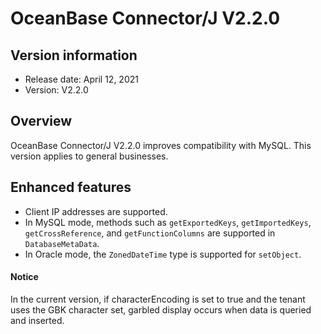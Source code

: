 # OceanBase Connector/J V2.2.0

## Version information

- Release date: April 12, 2021
- Version: V2.2.0

## Overview

OceanBase Connector/J V2.2.0 improves compatibility with MySQL. This version applies to general businesses.

## Enhanced features

- Client IP addresses are supported.
- In MySQL mode, methods such as `getExportedKeys`, `getImportedKeys`, `getCrossReference`, and `getFunctionColumns` are supported in `DatabaseMetaData`.
- In Oracle mode, the `ZonedDateTime` type is supported for `setObject`.


<main id="notice" type='notice'>
   <h4>Notice</h4>
   <p>In the current version, if characterEncoding is set to true and the tenant uses the GBK character set, garbled display occurs when data is queried and inserted. </p>
</main>
